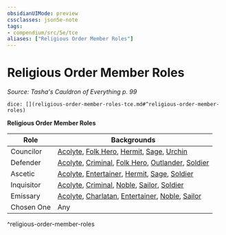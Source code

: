 ```yaml
---
obsidianUIMode: preview
cssclasses: json5e-note
tags:
- compendium/src/5e/tce
aliases: ["Religious Order Member Roles"]
---
```

# Religious Order Member Roles
*Source: Tasha's Cauldron of Everything p. 99* 

`dice: [](religious-order-member-roles-tce.md#^religious-order-member-roles)`

**Religious Order Member Roles**

| Role | Backgrounds |
|------|-------------|
| Councilor | [Acolyte](/compendium/backgrounds/acolyte.md), [Folk Hero](/compendium/backgrounds/folk-hero.md), [Hermit](/compendium/backgrounds/hermit.md), [Sage](/compendium/backgrounds/sage.md), [Urchin](/compendium/backgrounds/urchin.md) |
| Defender | [Acolyte](/compendium/backgrounds/acolyte.md), [Criminal](/compendium/backgrounds/criminal.md), [Folk Hero](/compendium/backgrounds/folk-hero.md), [Outlander](/compendium/backgrounds/outlander.md), [Soldier](/compendium/backgrounds/soldier.md) |
| Ascetic | [Acolyte](/compendium/backgrounds/acolyte.md), [Entertainer](/compendium/backgrounds/entertainer.md), [Hermit](/compendium/backgrounds/hermit.md), [Sage](/compendium/backgrounds/sage.md), [Soldier](/compendium/backgrounds/soldier.md) |
| Inquisitor | [Acolyte](/compendium/backgrounds/acolyte.md), [Criminal](/compendium/backgrounds/criminal.md), [Noble](/compendium/backgrounds/noble.md), [Sailor](/compendium/backgrounds/sailor.md), [Soldier](/compendium/backgrounds/soldier.md) |
| Emissary | [Acolyte](/compendium/backgrounds/acolyte.md), [Charlatan](/compendium/backgrounds/charlatan.md), [Entertainer](/compendium/backgrounds/entertainer.md), [Noble](/compendium/backgrounds/noble.md), [Sailor](/compendium/backgrounds/sailor.md) |
| Chosen One | Any |
^religious-order-member-roles